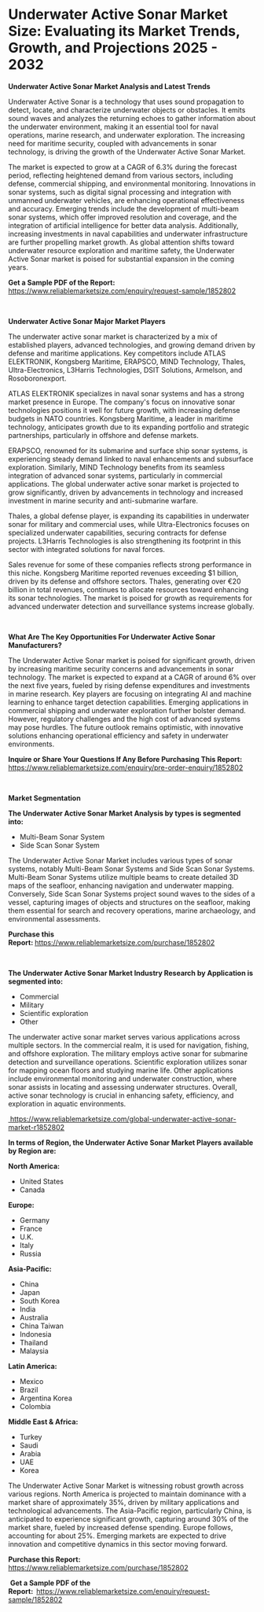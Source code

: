 <p><h1>Underwater Active Sonar Market Size: Evaluating its Market Trends, Growth, and Projections 2025 - 2032</h1></p><p><strong>Underwater Active Sonar Market Analysis and Latest Trends</strong></p>
<p><p>Underwater Active Sonar is a technology that uses sound propagation to detect, locate, and characterize underwater objects or obstacles. It emits sound waves and analyzes the returning echoes to gather information about the underwater environment, making it an essential tool for naval operations, marine research, and underwater exploration. The increasing need for maritime security, coupled with advancements in sonar technology, is driving the growth of the Underwater Active Sonar Market.</p><p>The market is expected to grow at a CAGR of 6.3% during the forecast period, reflecting heightened demand from various sectors, including defense, commercial shipping, and environmental monitoring. Innovations in sonar systems, such as digital signal processing and integration with unmanned underwater vehicles, are enhancing operational effectiveness and accuracy. Emerging trends include the development of multi-beam sonar systems, which offer improved resolution and coverage, and the integration of artificial intelligence for better data analysis. Additionally, increasing investments in naval capabilities and underwater infrastructure are further propelling market growth. As global attention shifts toward underwater resource exploration and maritime safety, the Underwater Active Sonar market is poised for substantial expansion in the coming years.</p></p>
<p><strong>Get a Sample PDF of the Report:&nbsp;</strong> <a href="https://www.reliablemarketsize.com/enquiry/request-sample/1852802?utm_campaign=2628&utm_medium=2&utm_source=Github&utm_content=ia&utm_term=16042025&utm_id=underwater-active-sonar">https://www.reliablemarketsize.com/enquiry/request-sample/1852802</a></p>
<p>&nbsp;</p>
<p><strong>Underwater Active Sonar Major Market Players</strong></p>
<p><p>The underwater active sonar market is characterized by a mix of established players, advanced technologies, and growing demand driven by defense and maritime applications. Key competitors include ATLAS ELEKTRONIK, Kongsberg Maritime, ERAPSCO, MIND Technology, Thales, Ultra-Electronics, L3Harris Technologies, DSIT Solutions, Armelson, and Rosoboronexport.</p><p>ATLAS ELEKTRONIK specializes in naval sonar systems and has a strong market presence in Europe. The company's focus on innovative sonar technologies positions it well for future growth, with increasing defense budgets in NATO countries. Kongsberg Maritime, a leader in maritime technology, anticipates growth due to its expanding portfolio and strategic partnerships, particularly in offshore and defense markets.</p><p>ERAPSCO, renowned for its submarine and surface ship sonar systems, is experiencing steady demand linked to naval enhancements and subsurface exploration. Similarly, MIND Technology benefits from its seamless integration of advanced sonar systems, particularly in commercial applications. The global underwater active sonar market is projected to grow significantly, driven by advancements in technology and increased investment in marine security and anti-submarine warfare.</p><p>Thales, a global defense player, is expanding its capabilities in underwater sonar for military and commercial uses, while Ultra-Electronics focuses on specialized underwater capabilities, securing contracts for defense projects. L3Harris Technologies is also strengthening its footprint in this sector with integrated solutions for naval forces.</p><p>Sales revenue for some of these companies reflects strong performance in this niche. Kongsberg Maritime reported revenues exceeding $1 billion, driven by its defense and offshore sectors. Thales, generating over €20 billion in total revenues, continues to allocate resources toward enhancing its sonar technologies. The market is poised for growth as requirements for advanced underwater detection and surveillance systems increase globally.</p></p>
<p>&nbsp;</p>
<p><strong>What Are The Key Opportunities For Underwater Active Sonar Manufacturers?</strong></p>
<p><p>The Underwater Active Sonar market is poised for significant growth, driven by increasing maritime security concerns and advancements in sonar technology. The market is expected to expand at a CAGR of around 6% over the next five years, fueled by rising defense expenditures and investments in marine research. Key players are focusing on integrating AI and machine learning to enhance target detection capabilities. Emerging applications in commercial shipping and underwater exploration further bolster demand. However, regulatory challenges and the high cost of advanced systems may pose hurdles. The future outlook remains optimistic, with innovative solutions enhancing operational efficiency and safety in underwater environments.</p></p>
<p><strong>Inquire or Share Your Questions If Any Before Purchasing This Report:</strong> <a href="https://www.reliablemarketsize.com/enquiry/pre-order-enquiry/1852802?utm_campaign=2628&utm_medium=2&utm_source=Github&utm_content=ia&utm_term=16042025&utm_id=underwater-active-sonar">https://www.reliablemarketsize.com/enquiry/pre-order-enquiry/1852802</a></p>
<p>&nbsp;</p>
<p><strong>Market Segmentation</strong></p>
<p><strong>The Underwater Active Sonar Market Analysis by types is segmented into:</strong></p>
<p><ul><li>Multi-Beam Sonar System</li><li>Side Scan Sonar System</li></ul></p>
<p><p>The Underwater Active Sonar Market includes various types of sonar systems, notably Multi-Beam Sonar Systems and Side Scan Sonar Systems. Multi-Beam Sonar Systems utilize multiple beams to create detailed 3D maps of the seafloor, enhancing navigation and underwater mapping. Conversely, Side Scan Sonar Systems project sound waves to the sides of a vessel, capturing images of objects and structures on the seafloor, making them essential for search and recovery operations, marine archaeology, and environmental assessments.</p></p>
<p><strong>Purchase this Report:&nbsp;</strong><a href="https://www.reliablemarketsize.com/purchase/1852802?utm_campaign=2628&utm_medium=2&utm_source=Github&utm_content=ia&utm_term=16042025&utm_id=underwater-active-sonar">https://www.reliablemarketsize.com/purchase/1852802</a></p>
<p>&nbsp;</p>
<p><strong>The Underwater Active Sonar Market Industry Research by Application is segmented into:</strong></p>
<p><ul><li>Commercial</li><li>Military</li><li>Scientific exploration</li><li>Other</li></ul></p>
<p><p>The underwater active sonar market serves various applications across multiple sectors. In the commercial realm, it is used for navigation, fishing, and offshore exploration. The military employs active sonar for submarine detection and surveillance operations. Scientific exploration utilizes sonar for mapping ocean floors and studying marine life. Other applications include environmental monitoring and underwater construction, where sonar assists in locating and assessing underwater structures. Overall, active sonar technology is crucial in enhancing safety, efficiency, and exploration in aquatic environments.</p></p>
<p><a href="https://www.reliablemarketsize.com/global-underwater-active-sonar-market-r1852802?utm_campaign=2628&utm_medium=2&utm_source=Github&utm_content=ia&utm_term=16042025&utm_id=underwater-active-sonar">&nbsp;https://www.reliablemarketsize.com/global-underwater-active-sonar-market-r1852802</a></p>
<p><strong>In terms of Region, the Underwater Active Sonar Market Players available by Region are:</strong></p>
<p>
    <p> <strong> North America: </strong>
        <ul>
            <li>United States</li>
            <li>Canada</li>
        </ul>
        </p> 
    <p> <strong> Europe: </strong>
        <ul>
            <li>Germany</li>
            <li>France</li>
            <li>U.K.</li>
            <li>Italy</li>
            <li>Russia</li>
        </ul>
        </p> 
    <p> <strong> Asia-Pacific: </strong>
        <ul>
            <li>China</li>
            <li>Japan</li>
            <li>South Korea</li>
            <li>India</li>
            <li>Australia</li>
            <li>China Taiwan</li>
            <li>Indonesia</li>
            <li>Thailand</li>
            <li>Malaysia</li>
        </ul>
        </p> 
    <p> <strong> Latin America: </strong>
        <ul>
            <li>Mexico</li>
            <li>Brazil</li>
            <li>Argentina Korea</li>
            <li>Colombia</li>
        </ul>
        </p> 
    <p> <strong> Middle East & Africa: </strong>
        <ul>
            <li>Turkey</li>
            <li>Saudi</li>
            <li>Arabia</li>
            <li>UAE</li>
            <li>Korea</li>
        </ul>
    </p>
    </p>
<p><p>The Underwater Active Sonar Market is witnessing robust growth across various regions. North America is projected to maintain dominance with a market share of approximately 35%, driven by military applications and technological advancements. The Asia-Pacific region, particularly China, is anticipated to experience significant growth, capturing around 30% of the market share, fueled by increased defense spending. Europe follows, accounting for about 25%. Emerging markets are expected to drive innovation and competitive dynamics in this sector moving forward.</p></p>
<p><strong>Purchase this Report: </strong><a href="https://www.reliablemarketsize.com/purchase/1852802?utm_campaign=2628&utm_medium=2&utm_source=Github&utm_content=ia&utm_term=16042025&utm_id=underwater-active-sonar">https://www.reliablemarketsize.com/purchase/1852802</a></p>
<p>&nbsp;<strong>Get a Sample PDF of the Report:&nbsp;&nbsp;</strong><a href="https://www.reliablemarketsize.com/enquiry/request-sample/1852802?utm_campaign=2628&utm_medium=2&utm_source=Github&utm_content=ia&utm_term=16042025&utm_id=underwater-active-sonar">https://www.reliablemarketsize.com/enquiry/request-sample/1852802</a></p>
<p><strong></strong></p>
<p><p></p><p></p><p></p></p>